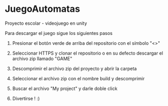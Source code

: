 # JuegoAutomatas
Proyecto escolar - videojuego en unity

Para descargar el juego sigue los siguientes pasos

1) Presionar el botón verde de arriba del repositorio con el símbolo "<>"
2) Seleccionar HTTPS y clonar el repositorio o en su defecto descargar el archivo zip llamado "GAME"
3) Descomprimir el archivo zip del proyecto y abrir la carpeta
4) Seleccionar el archivo zip con el nombre build y descomprimir
5) Buscar el archivo "My project" y darle doble click

6) Divertirse ! :)